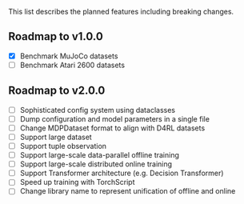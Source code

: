 This list describes the planned features including breaking changes.

## Roadmap to v1.0.0
- [x] Benchmark MuJoCo datasets
- [ ] Benchmark Atari 2600 datasets

## Roadmap to v2.0.0
- [ ] Sophisticated config system using dataclasses
- [ ] Dump configuration and model parameters in a single file
- [ ] Change MDPDataset format to align with D4RL datasets
- [ ] Support large dataset
- [ ] Support tuple observation
- [ ] Support large-scale data-parallel offline training
- [ ] Support large-scale distributed online training
- [ ] Support Transformer architecture (e.g. Decision Transformer)
- [ ] Speed up training with TorchScript
- [ ] Change library name to represent unification of offline and online
